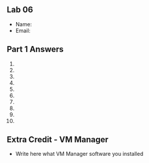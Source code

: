 ## Lab 06

- Name:
- Email:

## Part 1 Answers

1.
2.
3.
4.
5.
6.
7.
8.
9.
10.

## Extra Credit - VM Manager

- Write here what VM Manager software you installed
